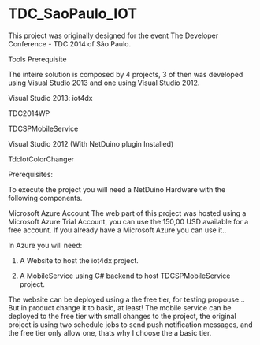 TDC_SaoPaulo_IOT
================

This project was originally designed for the event The Developer Conference - TDC 2014 of São Paulo.

Tools Prerequisite

The inteire solution is composed by 4 projects, 3 of then was developed using Visual Studio 2013 and one using Visual Studio 2012.


Visual Studio 2013:
iot4dx

TDC2014WP

TDCSPMobileService


Visual Studio 2012 (With NetDuino plugin Installed)

TdcIotColorChanger 


Prerequisites:

To execute the project you will need a NetDuino Hardware with the following components.


Microsoft Azure Account
The web part of this project was hosted using a Microsoft Azure Trial Account, you can use the 150,00 USD available for a free account.
If you already have a Microsoft Azure you can use it..

In Azure you will need:

1) A Website to host the iot4dx project.

2) A MobileService using C# backend to host TDCSPMobileService project.

The website can be deployed using a the free tier, for testing propouse... But in product change it to basic, at least!
The mobile service can be deployed to the free tier with small changes to the project, the original project is using two schedule jobs to send push notification messages, and the free tier only allow one, thats why I choose the a basic tier.



